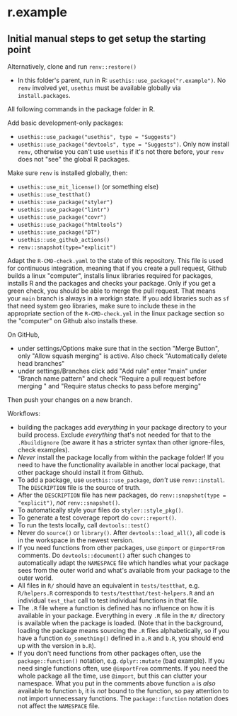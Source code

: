 # r.example


## Initial manual steps to get setup the starting point

Alternatively, clone and run `renv::restore()`

- In this folder's parent, run in R: `usethis::use_package("r.example")`. No `renv` involved yet, `usethis` must be available globally via `install.packages`.

All following commands in the package folder in R.

Add basic development-only packages:
    
- `usethis::use_package("usethis", type = "Suggests")`
- `usethis::use_package("devtools", type = "Suggests")`. Only now install `renv`, otherwise you can't use `usethis` if it's not there before, your `renv` does not "see" the global R packages. 

Make sure `renv` is installed globally, then:

- `usethis::use_mit_license()` (or something else)
- `usethis::use_testthat()`
- `usethis::use_package("styler")`
- `usethis::use_package("lintr")`
- `usethis::use_package("covr")`
- `usethis::use_package("htmltools")`
- `usethis::use_package("DT")`
- `usethis::use_github_actions()`
- `renv::snapshot(type="explicit")`

Adapt the `R-CMD-check.yaml` to the state of this repository. This file is used for continuous integration, meaning that if you create a pull request, Github builds a linux "computer", installs linux libraries required for packages, installs R and the packages and checks your package. Only if you get a green check, you should be able to merge the pull request. That means your `main` branch is always in a workign state. If you add libraries such as `sf` that need system geo libraries, make sure to include these in the appropriate section of the `R-CMD-check.yml` in the linux package section so the "computer" on Github also installs these.

On GitHub, 
- under settings/Options make sure that in the section "Merge Button", only "Allow squash merging" is active. Also check "Automatically delete head branches"
- under settings/Branches click add "Add rule" enter "main" under "Branch name pattern" and check "Require a pull request before merging " and "Require status checks to pass before merging"

Then push your changes on a new branch.

Workflows:
- building the packages add _everything_ in your package directory to your build process. Exclude _everything_ that's not needed for that to the `.Rbuildignore` (be aware it has a stricter syntax than other ignore-files, check examples).
- _Never_ install the package locally from within the package folder! If you need to have the functionality available in another local package, that other package should install it from Github.
- To add a package, use `usethis::use_package`, _don't_ use `renv::install`. The `DESCRIPTION` file is the source of truth.
- After the `DESCRIPTION` file has new packages, do `renv::snapshot(type = "explicit")`, _not_ `renv::snapshot()`.
- To automatically style your files do `styler::style_pkg()`.
- To generate a test coverage report do `covr::report()`.
- To run the tests locally, call `devtools::test()`
- Never do `source()` or `library()`. After `devtools::load_all()`, all code is in the workspace in the newest version.
- If you need functions from other packages, use `@import` or `@importFrom` comments. Do `devtools::document()` after such changes to automatically adapt the `NAMESPACE` file which handles what your package sees from the outer world and what's available from your package to the outer world.
- All files in `R/` should have an equivalent in `tests/testthat`, e.g. `R/helpers.R` corresponds to `tests/testthat/test-helpers.R` and an individual `test_that` call to test individual functions in that file.
- The `.R` file where a function is defined has no influence on how it is available in your package. Everything in every `.R` file in the `R/` directory is available when the package is loaded. (Note that in the background, loading the package means sourcing the `.R` files alphabetically, so if you have a function `do_something()` defined in `a.R` and `b.R`, you should end up with the version in `b.R`).
- If you don't need functions from other packages often, use the `package::function()` notation, e.g. `dplyr::mutate` (bad example). If you need single functions often, use `@importFrom` comments. If you need the whole package all the time, use `@import`, but this can clutter your namespace. What you put in the comments above function `a` is _also_ available to function `b`, it is _not_ bound to the function, so pay attention to not import unnecessary functions. The `package::function` notation does not affect the `NAMESPACE` file.